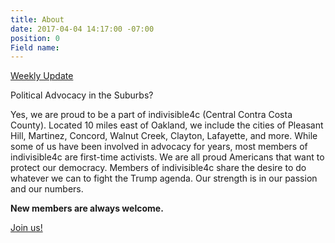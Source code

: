 ```yaml
---
title: About
date: 2017-04-04 14:17:00 -07:00
position: 0
Field name: 
---
```


[Weekly Update](https://www.facebook.com/notes/indivisible-central-contra-costa-county/weekly-update-and-calls-to-action-49/823937337745551/)

Political Advocacy in the Suburbs?

Yes, we are proud to be a part of indivisible4c (Central Contra Costa County). Located 10 miles east of Oakland, we include the cities of Pleasant Hill, Martinez, Concord, Walnut Creek, Clayton, Lafayette, and more. While some of us have been involved in advocacy for years, most members of indivisible4c are first-time activists. We are all proud Americans that want to protect our democracy. Members of indivisible4c share the desire to do whatever we can to fight the Trump agenda. Our strength is in our passion and our numbers.

**New members are always welcome.**

[Join us!](https://www.facebook.com/indivisible4c/)